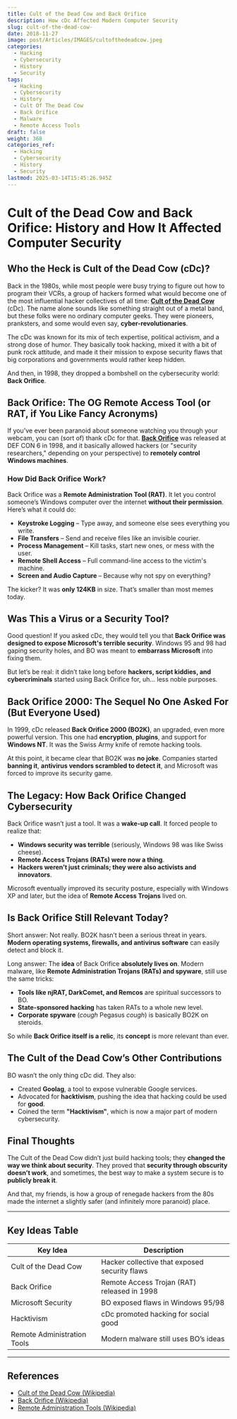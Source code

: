```yaml
---
title: Cult of the Dead Cow and Back Orifice
description: How cDc Affected Modern Computer Security
slug: cult-of-the-dead-cow-
date: 2018-11-27
image: post/Articles/IMAGES/cultofthedeadcow.jpeg
categories:
  - Hacking
  - Cybersecurity
  - History
  - Security
tags:
  - Hacking
  - Cybersecurity
  - History
  - Cult Of The Dead Cow
  - Back Orifice
  - Malware
  - Remote Access Tools
draft: false
weight: 368
categories_ref:
  - Hacking
  - Cybersecurity
  - History
  - Security
lastmod: 2025-03-14T15:45:26.945Z
---
```

# Cult of the Dead Cow and Back Orifice: History and How It Affected Computer Security

## Who the Heck is Cult of the Dead Cow (cDc)?

Back in the 1980s, while most people were busy trying to figure out how to program their VCRs, a group of hackers formed what would become one of the most influential hacker collectives of all time: **[Cult of the Dead Cow](https://en.wikipedia.org/wiki/Cult_of_the_Dead_Cow)** (cDc). The name alone sounds like something straight out of a metal band, but these folks were no ordinary computer geeks. They were pioneers, pranksters, and some would even say, **cyber-revolutionaries**.

The cDc was known for its mix of tech expertise, political activism, and a strong dose of humor. They basically took hacking, mixed it with a bit of punk rock attitude, and made it their mission to expose security flaws that big corporations and governments would rather keep hidden.

And then, in 1998, they dropped a bombshell on the cybersecurity world: **Back Orifice**.

## Back Orifice: The OG Remote Access Tool (or RAT, if You Like Fancy Acronyms)

If you’ve ever been paranoid about someone watching you through your webcam, you can (sort of) thank cDc for that. **[Back Orifice](https://en.wikipedia.org/wiki/Back_Orifice)** was released at DEF CON 6 in 1998, and it basically allowed hackers (or "security researchers," depending on your perspective) to **remotely control Windows machines**.

### How Did Back Orifice Work?

Back Orifice was a **Remote Administration Tool (RAT)**. It let you control someone’s Windows computer over the internet **without their permission**. Here’s what it could do:

* **Keystroke Logging** – Type away, and someone else sees everything you write.
* **File Transfers** – Send and receive files like an invisible courier.
* **Process Management** – Kill tasks, start new ones, or mess with the user.
* **Remote Shell Access** – Full command-line access to the victim's machine.
* **Screen and Audio Capture** – Because why not spy on everything?

The kicker? It was **only 124KB** in size. That’s smaller than most memes today.

## Was This a Virus or a Security Tool?

Good question! If you asked cDc, they would tell you that **Back Orifice was designed to expose Microsoft's terrible security**. Windows 95 and 98 had gaping security holes, and BO was meant to **embarrass Microsoft** into fixing them.

But let’s be real: it didn’t take long before **hackers, script kiddies, and cybercriminals** started using Back Orifice for, uh… less noble purposes.

## Back Orifice 2000: The Sequel No One Asked For (But Everyone Used)

In 1999, cDc released **Back Orifice 2000 (BO2K)**, an upgraded, even more powerful version. This one had **encryption**, **plugins**, and support for **Windows NT**. It was the Swiss Army knife of remote hacking tools.

At this point, it became clear that BO2K was **no joke**. Companies started **banning it**, **antivirus vendors scrambled to detect it**, and Microsoft was forced to improve its security game.

## The Legacy: How Back Orifice Changed Cybersecurity

Back Orifice wasn’t just a tool. It was a **wake-up call**. It forced people to realize that:

* **Windows security was terrible** (seriously, Windows 98 was like Swiss cheese).
* **Remote Access Trojans (RATs) were now a thing**.
* **Hackers weren’t just criminals; they were also activists and innovators**.

Microsoft eventually improved its security posture, especially with Windows XP and later, but the idea of **Remote Access Trojans** lived on.

## Is Back Orifice Still Relevant Today?

Short answer: Not really. BO2K hasn’t been a serious threat in years. **Modern operating systems, firewalls, and antivirus software** can easily detect and block it.

Long answer: The **idea** of Back Orifice **absolutely lives on**. Modern malware, like **Remote Administration Trojans (RATs) and spyware**, still use the same tricks:

* **Tools like njRAT, DarkComet, and Remcos** are spiritual successors to BO.
* **State-sponsored hacking** has taken RATs to a whole new level.
* **Corporate spyware** (*cough* Pegasus *cough*) is basically BO2K on steroids.

So while **Back Orifice itself is a relic**, its **concept** is more relevant than ever.

## The Cult of the Dead Cow’s Other Contributions

BO wasn’t the only thing cDc did. They also:

* Created **Goolag**, a tool to expose vulnerable Google services.
* Advocated for **hacktivism**, pushing the idea that hacking could be used for **good**.
* Coined the term **"Hacktivism"**, which is now a major part of modern cybersecurity.

## Final Thoughts

The Cult of the Dead Cow didn’t just build hacking tools; they **changed the way we think about security**. They proved that **security through obscurity doesn’t work**, and sometimes, the best way to make a system secure is to **publicly break it**.

And that, my friends, is how a group of renegade hackers from the 80s made the internet a slightly safer (and infinitely more paranoid) place.

***

## Key Ideas Table

| Key Idea                    | Description                                   |
| --------------------------- | --------------------------------------------- |
| Cult of the Dead Cow        | Hacker collective that exposed security flaws |
| Back Orifice                | Remote Access Trojan (RAT) released in 1998   |
| Microsoft Security          | BO exposed flaws in Windows 95/98             |
| Hacktivism                  | cDc promoted hacking for social good          |
| Remote Administration Tools | Modern malware still uses BO’s ideas          |

***

## References

* [Cult of the Dead Cow (Wikipedia)](https://en.wikipedia.org/wiki/Cult_of_the_Dead_Cow)
* [Back Orifice (Wikipedia)](https://en.wikipedia.org/wiki/Back_Orifice)
* [Remote Administration Tools (Wikipedia)](https://en.wikipedia.org/wiki/Remote_administration_tool)
